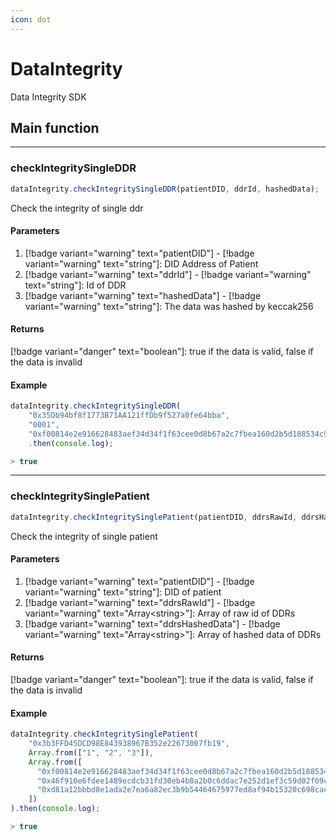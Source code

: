 ```yaml
---
icon: dot
---
```


# DataIntegrity

Data Integrity SDK

## Main function

---

### checkIntegritySingleDDR

```ts
dataIntegrity.checkIntegritySingleDDR(patientDID, ddrId, hashedData);
```

Check the integrity of single ddr

#### Parameters

1. [!badge variant="warning" text="patientDID"] - [!badge variant="warning" text="string"]: DID Address of Patient
2. [!badge variant="warning" text="ddrId"] - [!badge variant="warning" text="string"]: Id of DDR
3. [!badge variant="warning" text="hashedData"] - [!badge variant="warning" text="string"]: The data was hashed by keccak256

#### Returns

[!badge variant="danger" text="boolean"]: true if the data is valid, false if the data is invalid

#### Example

```ts
dataIntegrity.checkIntegritySingleDDR(
    "0x35Db94bf8f1773B71AA121ffDb9f527a0fe64bba",
    "0001",
    "0xf00814e2e916628483aef34d34f1f63cee0d8b67a2c7fbea160d2b5d188534c9")
    .then(console.log);

> true
```

---

### checkIntegritySinglePatient

```ts
dataIntegrity.checkIntegritySinglePatient(patientDID, ddrsRawId, ddrsHashedData);
```

Check the integrity of single patient

#### Parameters

1. [!badge variant="warning" text="patientDID"] - [!badge variant="warning" text="string"]: DID of patient
2. [!badge variant="warning" text="ddrsRawId"] - [!badge variant="warning" text="Array\<string>"]: Array of raw id of DDRs
3. [!badge variant="warning" text="ddrsHashedData"] - [!badge variant="warning" text="Array\<string>"]: Array of hashed data of DDRs

#### Returns

[!badge variant="danger" text="boolean"]: true if the data is valid, false if the data is invalid

#### Example

```ts
dataIntegrity.checkIntegritySinglePatient(
    "0x3b3FFD45DCD98E843938967B352e22673007fb19",
    Array.from(["1", "2", "3"]),
    Array.from([
      "0xf00814e2e916628483aef34d34f1f63cee0d8b67a2c7fbea160d2b5d188534c9",
      "0x46f910e6fdee1489ecdcb31fd30eb4b8a2b0c6ddac7e252d1ef3c59d02f09c5e",
      "0xd81a12bbbd8e1ada2e7ea6a82ec3b9b54464675977ed8af94b15320c698cac6d",
    ])
).then(console.log);

> true
```
